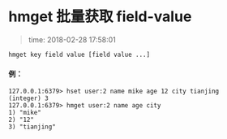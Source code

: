 # hmget 批量获取 field-value
>time: 2018-02-28 17:58:01

```
hmget key field value [field value ...]
```
#### 例：
```
127.0.0.1:6379> hset user:2 name mike age 12 city tianjing
(integer) 3
127.0.0.1:6379> hmget user:2 name age city
1) "mike"
2) "12"
3) "tianjing"
```